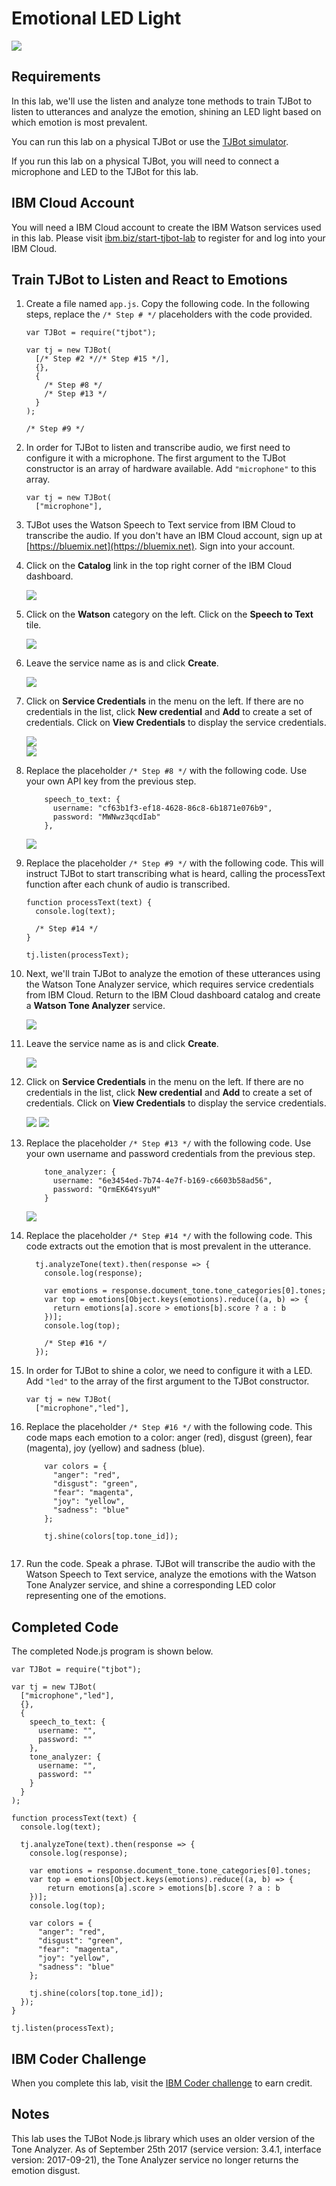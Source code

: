 # Emotional LED Light

![](assets/tjbot.png)

## Requirements

In this lab, we'll use the listen and analyze tone methods to train TJBot to listen to utterances and analyze the emotion, shining an LED light based on which emotion is most prevalent. 

You can run this lab on a physical TJBot or use the [TJBot simulator](https://ibm.biz/meet-tjbot).

If you run this lab on a physical TJBot, you will need to connect a microphone and LED to the TJBot for this lab. 

## IBM Cloud Account

You will need a IBM Cloud account to create the IBM Watson services used in this lab. Please visit [ibm.biz/start-tjbot-lab](https://ibm.biz/start-tjbot-lab) to register for and log into your IBM Cloud.

## Train TJBot to Listen and React to Emotions

1. Create a file named `app.js`. Copy the following code. In the following steps, replace the `/* Step # */` placeholders with the code provided. 

    ```
    var TJBot = require("tjbot");
    
    var tj = new TJBot(
      [/* Step #2 *//* Step #15 */], 
      {}, 
      {
        /* Step #8 */
        /* Step #13 */
      }
    );
    
    /* Step #9 */
    ```
    
2. In order for TJBot to listen and transcribe audio, we first need to configure it with a microphone. The first argument to the TJBot constructor is an array of hardware available. Add `"microphone"` to this array.

    ```
    var tj = new TJBot(
      ["microphone"],
    ```

3. TJBot uses the Watson Speech to Text service from IBM Cloud to transcribe the audio. If you don't have an IBM Cloud account, sign up at [https://bluemix.net](https://bluemix.net). Sign into your account. 

4. Click on the **Catalog** link in the top right corner of the IBM Cloud dashboard. 

    ![](assets/1.1.png)
    

5. Click on the **Watson** category on the left. Click on the **Speech to Text** tile.

    ![](assets/1.2.png)

6. Leave the service name as is and click **Create**.

    ![](assets/1.3.png)

7. Click on **Service Credentials** in the menu on the left. If there are no credentials in the list, click **New credential** and **Add** to create a set of credentials. Click on **View Credentials** to display the service credentials.

    ![](assets/1.4.png)	    
    ![](assets/1.5.png)	        

8. Replace the placeholder `/* Step #8 */` with the following code. Use your own API key from the previous step. 

    ```
        speech_to_text: { 
          username: "cf63b1f3-ef18-4628-86c8-6b1871e076b9",
          password: "MWNwz3qcdIab"
        }, 
    ```
    
    ![](assets/1.6.png)    

9. Replace the placeholder `/* Step #9 */` with the following code. 
This will instruct TJBot to start transcribing what is heard, calling the processText function after each chunk of audio is transcribed.
    
    ```    
    function processText(text) {
      console.log(text);
      
      /* Step #14 */
    }
    
    tj.listen(processText);    
    ```

10. Next, we'll train TJBot to analyze the emotion of these utterances using the Watson Tone Analyzer service, which requires service credentials from IBM Cloud. Return to the IBM Cloud dashboard catalog and create a **Watson Tone Analyzer** service.

    ![](assets/1.7.png)

11.	Leave the service name as is and click **Create**.

    ![](assets/1.8.png)

12.	Click on **Service Credentials** in the menu on the left. If there are no credentials in the list, click **New credential** and **Add** to create a set of credentials. Click on **View Credentials** to display the service credentials.

    ![](assets/1.9.png)	
    ![](assets/1.10.png)    

13. Replace the placeholder `/* Step #13 */` with the following code. Use your own username and password credentials from the previous step. 

    ```
        tone_analyzer: {
          username: "6e3454ed-7b74-4e7f-b169-c6603b58ad56",
          password: "QrmEK64YsyuM"
        }
    ```

    ![](assets/1.11.png)   

14. Replace the placeholder `/* Step #14 */` with the following code. This code extracts out the emotion that is most prevalent in the utterance.

    ```
      tj.analyzeTone(text).then(response => {
        console.log(response);
        
        var emotions = response.document_tone.tone_categories[0].tones;
        var top = emotions[Object.keys(emotions).reduce((a, b) => {
          return emotions[a].score > emotions[b].score ? a : b
        })];
        console.log(top);
        
        /* Step #16 */
      });
    ```     

15. In order for TJBot to shine a color, we need to configure it with a LED. Add `"led"` to the array of the first argument to the TJBot constructor.

    ```
    var tj = new TJBot(
      ["microphone","led"], 
    ```

16. Replace the placeholder `/* Step #16 */` with the following code. This code maps each emotion to a color: anger (red), disgust (green), fear (magenta), joy (yellow) and sadness (blue).

    ```
        var colors = {
          "anger": "red",
          "disgust": "green",
          "fear": "magenta",
          "joy": "yellow",
          "sadness": "blue"  
        };
            
        tj.shine(colors[top.tone_id]);
      
    ```      

17. Run the code. Speak a phrase. TJBot will transcribe the audio with the Watson Speech to Text service, analyze the emotions with the Watson Tone Analyzer service, and shine a corresponding LED color representing one of the emotions.

## Completed Code

The completed Node.js program is shown below.

```
var TJBot = require("tjbot");

var tj = new TJBot(
  ["microphone","led"], 
  {}, 
  {
    speech_to_text: {
      username: "",
      password: ""
    },
    tone_analyzer: {
      username: "",
      password: ""
    }
  }
);

function processText(text) {
  console.log(text);
  
  tj.analyzeTone(text).then(response => {
    console.log(response);
    
    var emotions = response.document_tone.tone_categories[0].tones;
    var top = emotions[Object.keys(emotions).reduce((a, b) => {
        return emotions[a].score > emotions[b].score ? a : b
    })];
    console.log(top);
    
    var colors = {
      "anger": "red",
      "disgust": "green",
      "fear": "magenta",
      "joy": "yellow",
      "sadness": "blue"  
    };
    
    tj.shine(colors[top.tone_id]);
  });
}

tj.listen(processText);
```

## IBM Coder Challenge

When you complete this lab, visit the [IBM Coder challenge](https://ibm.biz/ibm-coder-tjbot) to earn credit.

## Notes

This lab uses the TJBot Node.js library which uses an older version of the Tone Analyzer. As of September 25th 2017 (service version: 3.4.1, interface version: 2017-09-21), the Tone Analyzer service no longer returns the emotion disgust. 